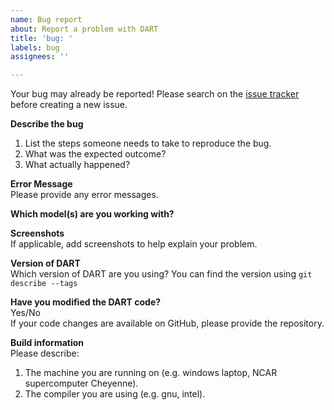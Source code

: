 ```yaml
---
name: Bug report
about: Report a problem with DART 
title: 'bug: '
labels: bug
assignees: ''

---
```


Your bug may already be reported!
Please search on the [issue tracker](https://github.com/NCAR/DART/issues) before creating a
new issue.

**Describe the bug**

1. List the steps someone needs to take to reproduce the bug.  
2. What was the expected outcome?
3. What actually happened?  

**Error Message**    
Please provide any error messages.

**Which model(s) are you working with?**

**Screenshots**   
If applicable, add screenshots to help explain your problem.

**Version of DART**      
Which version of DART are you using? 
You can find the version using `git describe --tags`  

**Have you modified the DART code?**   
Yes/No  
If your code changes are available on GitHub, please provide the repository.

**Build information**   
Please describe:  
 1. The machine you are running on (e.g. windows laptop, NCAR supercomputer Cheyenne).   
 2. The compiler you are using (e.g. gnu, intel).  
